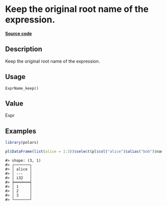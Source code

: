 

# Keep the original root name of the expression.

[**Source code**](https://github.com/pola-rs/r-polars/tree/c47431ca69622f79ed7a3f1d7bfee6075ffabfee/R/expr__name.R#L47)

## Description

Keep the original root name of the expression.

## Usage

<pre><code class='language-R'>ExprName_keep()
</code></pre>

## Value

Expr

## Examples

``` r
library(polars)

pl$DataFrame(list(alice = 1:3))$select(pl$col("alice")$alias("bob")$name$keep())
```

    #> shape: (3, 1)
    #> ┌───────┐
    #> │ alice │
    #> │ ---   │
    #> │ i32   │
    #> ╞═══════╡
    #> │ 1     │
    #> │ 2     │
    #> │ 3     │
    #> └───────┘
